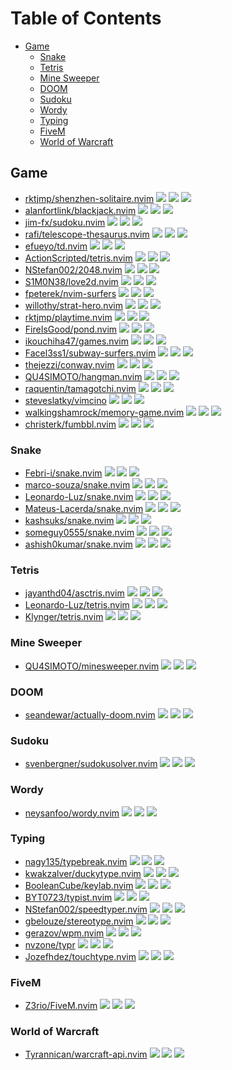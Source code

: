 # Table of Contents

<!-- toc -->

- [Game](#game)
  * [Snake](#snake)
  * [Tetris](#tetris)
  * [Mine Sweeper](#mine-sweeper)
  * [DOOM](#doom)
  * [Sudoku](#sudoku)
  * [Wordy](#wordy)
  * [Typing](#typing)
  * [FiveM](#fivem)
  * [World of Warcraft](#world-of-warcraft)

<!-- tocstop -->

## Game

- [rktjmp/shenzhen-solitaire.nvim](https://github.com/rktjmp/shenzhen-solitaire.nvim) ![](https://img.shields.io/github/stars/rktjmp/shenzhen-solitaire.nvim) ![](https://img.shields.io/github/last-commit/rktjmp/shenzhen-solitaire.nvim) ![](https://img.shields.io/github/commit-activity/y/rktjmp/shenzhen-solitaire.nvim)
- [alanfortlink/blackjack.nvim](https://github.com/alanfortlink/blackjack.nvim) ![](https://img.shields.io/github/stars/alanfortlink/blackjack.nvim) ![](https://img.shields.io/github/last-commit/alanfortlink/blackjack.nvim) ![](https://img.shields.io/github/commit-activity/y/alanfortlink/blackjack.nvim)
- [jim-fx/sudoku.nvim](https://github.com/jim-fx/sudoku.nvim) ![](https://img.shields.io/github/stars/jim-fx/sudoku.nvim) ![](https://img.shields.io/github/last-commit/jim-fx/sudoku.nvim) ![](https://img.shields.io/github/commit-activity/y/jim-fx/sudoku.nvim)
- [rafi/telescope-thesaurus.nvim](https://github.com/rafi/telescope-thesaurus.nvim) ![](https://img.shields.io/github/stars/rafi/telescope-thesaurus.nvim) ![](https://img.shields.io/github/last-commit/rafi/telescope-thesaurus.nvim) ![](https://img.shields.io/github/commit-activity/y/rafi/telescope-thesaurus.nvim)
- [efueyo/td.nvim](https://github.com/efueyo/td.nvim) ![](https://img.shields.io/github/stars/efueyo/td.nvim) ![](https://img.shields.io/github/last-commit/efueyo/td.nvim) ![](https://img.shields.io/github/commit-activity/y/efueyo/td.nvim)
- [ActionScripted/tetris.nvim](https://github.com/ActionScripted/tetris.nvim) ![](https://img.shields.io/github/stars/ActionScripted/tetris.nvim) ![](https://img.shields.io/github/last-commit/ActionScripted/tetris.nvim) ![](https://img.shields.io/github/commit-activity/y/ActionScripted/tetris.nvim)
- [NStefan002/2048.nvim](https://github.com/NStefan002/2048.nvim) ![](https://img.shields.io/github/stars/NStefan002/2048.nvim) ![](https://img.shields.io/github/last-commit/NStefan002/2048.nvim) ![](https://img.shields.io/github/commit-activity/y/NStefan002/2048.nvim)
- [S1M0N38/love2d.nvim](https://github.com/S1M0N38/love2d.nvim) ![](https://img.shields.io/github/stars/S1M0N38/love2d.nvim) ![](https://img.shields.io/github/last-commit/S1M0N38/love2d.nvim) ![](https://img.shields.io/github/commit-activity/y/S1M0N38/love2d.nvim)
- [fpeterek/nvim-surfers](https://github.com/fpeterek/nvim-surfers) ![](https://img.shields.io/github/stars/fpeterek/nvim-surfers) ![](https://img.shields.io/github/last-commit/fpeterek/nvim-surfers) ![](https://img.shields.io/github/commit-activity/y/fpeterek/nvim-surfers)
- [willothy/strat-hero.nvim](https://github.com/willothy/strat-hero.nvim) ![](https://img.shields.io/github/stars/willothy/strat-hero.nvim) ![](https://img.shields.io/github/last-commit/willothy/strat-hero.nvim) ![](https://img.shields.io/github/commit-activity/y/willothy/strat-hero.nvim)
- [rktjmp/playtime.nvim](https://github.com/rktjmp/playtime.nvim) ![](https://img.shields.io/github/stars/rktjmp/playtime.nvim) ![](https://img.shields.io/github/last-commit/rktjmp/playtime.nvim) ![](https://img.shields.io/github/commit-activity/y/rktjmp/playtime.nvim)
- [FireIsGood/pond.nvim](https://github.com/FireIsGood/pond.nvim) ![](https://img.shields.io/github/stars/FireIsGood/pond.nvim) ![](https://img.shields.io/github/last-commit/FireIsGood/pond.nvim) ![](https://img.shields.io/github/commit-activity/y/FireIsGood/pond.nvim)
- [ikouchiha47/games.nvim](https://github.com/ikouchiha47/games.nvim) ![](https://img.shields.io/github/stars/ikouchiha47/games.nvim) ![](https://img.shields.io/github/last-commit/ikouchiha47/games.nvim) ![](https://img.shields.io/github/commit-activity/y/ikouchiha47/games.nvim)
- [Facel3ss1/subway-surfers.nvim](https://github.com/Facel3ss1/subway-surfers.nvim) ![](https://img.shields.io/github/stars/Facel3ss1/subway-surfers.nvim) ![](https://img.shields.io/github/last-commit/Facel3ss1/subway-surfers.nvim) ![](https://img.shields.io/github/commit-activity/y/Facel3ss1/subway-surfers.nvim)
- [thejezzi/conway.nvim](https://github.com/thejezzi/conway.nvim) ![](https://img.shields.io/github/stars/thejezzi/conway.nvim) ![](https://img.shields.io/github/last-commit/thejezzi/conway.nvim) ![](https://img.shields.io/github/commit-activity/y/thejezzi/conway.nvim)
- [QU4SIMOTO/hangman.nvim](https://github.com/QU4SIMOTO/hangman.nvim) ![](https://img.shields.io/github/stars/QU4SIMOTO/hangman.nvim) ![](https://img.shields.io/github/last-commit/QU4SIMOTO/hangman.nvim) ![](https://img.shields.io/github/commit-activity/y/QU4SIMOTO/hangman.nvim)
- [raquentin/tamagotchi.nvim](https://github.com/raquentin/tamagotchi.nvim) ![](https://img.shields.io/github/stars/raquentin/tamagotchi.nvim) ![](https://img.shields.io/github/last-commit/raquentin/tamagotchi.nvim) ![](https://img.shields.io/github/commit-activity/y/raquentin/tamagotchi.nvim)
- [steveslatky/vimcino](https://github.com/steveslatky/vimcino) ![](https://img.shields.io/github/stars/steveslatky/vimcino) ![](https://img.shields.io/github/last-commit/steveslatky/vimcino) ![](https://img.shields.io/github/commit-activity/y/steveslatky/vimcino)
- [walkingshamrock/memory-game.nvim](https://github.com/walkingshamrock/memory-game.nvim) ![](https://img.shields.io/github/stars/walkingshamrock/memory-game.nvim) ![](https://img.shields.io/github/last-commit/walkingshamrock/memory-game.nvim) ![](https://img.shields.io/github/commit-activity/y/walkingshamrock/memory-game.nvim)
- [christerk/fumbbl.nvim](https://github.com/christerk/fumbbl.nvim) ![](https://img.shields.io/github/stars/christerk/fumbbl.nvim) ![](https://img.shields.io/github/last-commit/christerk/fumbbl.nvim) ![](https://img.shields.io/github/commit-activity/y/christerk/fumbbl.nvim)

### Snake

- [Febri-i/snake.nvim](https://github.com/Febri-i/snake.nvim) ![](https://img.shields.io/github/stars/Febri-i/snake.nvim) ![](https://img.shields.io/github/last-commit/Febri-i/snake.nvim) ![](https://img.shields.io/github/commit-activity/y/Febri-i/snake.nvim)
- [marco-souza/snake.nvim](https://github.com/marco-souza/snake.nvim) ![](https://img.shields.io/github/stars/marco-souza/snake.nvim) ![](https://img.shields.io/github/last-commit/marco-souza/snake.nvim) ![](https://img.shields.io/github/commit-activity/y/marco-souza/snake.nvim)
- [Leonardo-Luz/snake.nvim](https://github.com/Leonardo-Luz/snake.nvim) ![](https://img.shields.io/github/stars/Leonardo-Luz/snake.nvim) ![](https://img.shields.io/github/last-commit/Leonardo-Luz/snake.nvim) ![](https://img.shields.io/github/commit-activity/y/Leonardo-Luz/snake.nvim)
- [Mateus-Lacerda/snake.nvim](https://github.com/Mateus-Lacerda/snake.nvim) ![](https://img.shields.io/github/stars/Mateus-Lacerda/snake.nvim) ![](https://img.shields.io/github/last-commit/Mateus-Lacerda/snake.nvim) ![](https://img.shields.io/github/commit-activity/y/Mateus-Lacerda/snake.nvim)
- [kashsuks/snake.nvim](https://github.com/kashsuks/snake.nvim) ![](https://img.shields.io/github/stars/kashsuks/snake.nvim) ![](https://img.shields.io/github/last-commit/kashsuks/snake.nvim) ![](https://img.shields.io/github/commit-activity/y/kashsuks/snake.nvim)
- [someguy0555/snake.nvim](https://github.com/someguy0555/snake.nvim) ![](https://img.shields.io/github/stars/someguy0555/snake.nvim) ![](https://img.shields.io/github/last-commit/someguy0555/snake.nvim) ![](https://img.shields.io/github/commit-activity/y/someguy0555/snake.nvim)
- [ashish0kumar/snake.nvim](https://github.com/ashish0kumar/snake.nvim) ![](https://img.shields.io/github/stars/ashish0kumar/snake.nvim) ![](https://img.shields.io/github/last-commit/ashish0kumar/snake.nvim) ![](https://img.shields.io/github/commit-activity/y/ashish0kumar/snake.nvim)

### Tetris

- [jayanthd04/asctris.nvim](https://github.com/jayanthd04/asctris.nvim) ![](https://img.shields.io/github/stars/jayanthd04/asctris.nvim) ![](https://img.shields.io/github/last-commit/jayanthd04/asctris.nvim) ![](https://img.shields.io/github/commit-activity/y/jayanthd04/asctris.nvim)
- [Leonardo-Luz/tetris.nvim](https://github.com/Leonardo-Luz/tetris.nvim) ![](https://img.shields.io/github/stars/Leonardo-Luz/tetris.nvim) ![](https://img.shields.io/github/last-commit/Leonardo-Luz/tetris.nvim) ![](https://img.shields.io/github/commit-activity/y/Leonardo-Luz/tetris.nvim)
- [Klynger/tetris.nvim](https://github.com/Klynger/tetris.nvim) ![](https://img.shields.io/github/stars/Klynger/tetris.nvim) ![](https://img.shields.io/github/last-commit/Klynger/tetris.nvim) ![](https://img.shields.io/github/commit-activity/y/Klynger/tetris.nvim)

### Mine Sweeper

- [QU4SIMOTO/minesweeper.nvim](https://github.com/QU4SIMOTO/minesweeper.nvim) ![](https://img.shields.io/github/stars/QU4SIMOTO/minesweeper.nvim) ![](https://img.shields.io/github/last-commit/QU4SIMOTO/minesweeper.nvim) ![](https://img.shields.io/github/commit-activity/y/QU4SIMOTO/minesweeper.nvim)

### DOOM

- [seandewar/actually-doom.nvim](https://github.com/seandewar/actually-doom.nvim) ![](https://img.shields.io/github/stars/seandewar/actually-doom.nvim) ![](https://img.shields.io/github/last-commit/seandewar/actually-doom.nvim) ![](https://img.shields.io/github/commit-activity/y/seandewar/actually-doom.nvim)

### Sudoku

- [svenbergner/sudokusolver.nvim](https://github.com/svenbergner/sudokusolver.nvim) ![](https://img.shields.io/github/stars/svenbergner/sudokusolver.nvim) ![](https://img.shields.io/github/last-commit/svenbergner/sudokusolver.nvim) ![](https://img.shields.io/github/commit-activity/y/svenbergner/sudokusolver.nvim)

### Wordy

- [neysanfoo/wordy.nvim](https://github.com/neysanfoo/wordy.nvim) ![](https://img.shields.io/github/stars/neysanfoo/wordy.nvim) ![](https://img.shields.io/github/last-commit/neysanfoo/wordy.nvim) ![](https://img.shields.io/github/commit-activity/y/neysanfoo/wordy.nvim)

### Typing

- [nagy135/typebreak.nvim](https://github.com/nagy135/typebreak.nvim) ![](https://img.shields.io/github/stars/nagy135/typebreak.nvim) ![](https://img.shields.io/github/last-commit/nagy135/typebreak.nvim) ![](https://img.shields.io/github/commit-activity/y/nagy135/typebreak.nvim)
- [kwakzalver/duckytype.nvim](https://github.com/kwakzalver/duckytype.nvim) ![](https://img.shields.io/github/stars/kwakzalver/duckytype.nvim) ![](https://img.shields.io/github/last-commit/kwakzalver/duckytype.nvim) ![](https://img.shields.io/github/commit-activity/y/kwakzalver/duckytype.nvim)
- [BooleanCube/keylab.nvim](https://github.com/BooleanCube/keylab.nvim) ![](https://img.shields.io/github/stars/BooleanCube/keylab.nvim) ![](https://img.shields.io/github/last-commit/BooleanCube/keylab.nvim) ![](https://img.shields.io/github/commit-activity/y/BooleanCube/keylab.nvim)
- [BYT0723/typist.nvim](https://github.com/BYT0723/typist.nvim) ![](https://img.shields.io/github/stars/BYT0723/typist.nvim) ![](https://img.shields.io/github/last-commit/BYT0723/typist.nvim) ![](https://img.shields.io/github/commit-activity/y/BYT0723/typist.nvim)
- [NStefan002/speedtyper.nvim](https://github.com/NStefan002/speedtyper.nvim) ![](https://img.shields.io/github/stars/NStefan002/speedtyper.nvim) ![](https://img.shields.io/github/last-commit/NStefan002/speedtyper.nvim) ![](https://img.shields.io/github/commit-activity/y/NStefan002/speedtyper.nvim)
- [gbelouze/stereotype.nvim](https://github.com/gbelouze/stereotype.nvim) ![](https://img.shields.io/github/stars/gbelouze/stereotype.nvim) ![](https://img.shields.io/github/last-commit/gbelouze/stereotype.nvim) ![](https://img.shields.io/github/commit-activity/y/gbelouze/stereotype.nvim)
- [gerazov/wpm.nvim](https://github.com/gerazov/wpm.nvim) ![](https://img.shields.io/github/stars/gerazov/wpm.nvim) ![](https://img.shields.io/github/last-commit/gerazov/wpm.nvim) ![](https://img.shields.io/github/commit-activity/y/gerazov/wpm.nvim)
- [nvzone/typr](https://github.com/nvzone/typr) ![](https://img.shields.io/github/stars/nvzone/typr) ![](https://img.shields.io/github/last-commit/nvzone/typr) ![](https://img.shields.io/github/commit-activity/y/nvzone/typr)
- [Jozefhdez/touchtype.nvim](https://github.com/Jozefhdez/touchtype.nvim) ![](https://img.shields.io/github/stars/Jozefhdez/touchtype.nvim) ![](https://img.shields.io/github/last-commit/Jozefhdez/touchtype.nvim) ![](https://img.shields.io/github/commit-activity/y/Jozefhdez/touchtype.nvim)

### FiveM

- [Z3rio/FiveM.nvim](https://github.com/Z3rio/FiveM.nvim) ![](https://img.shields.io/github/stars/Z3rio/FiveM.nvim) ![](https://img.shields.io/github/last-commit/Z3rio/FiveM.nvim) ![](https://img.shields.io/github/commit-activity/y/Z3rio/FiveM.nvim)

### World of Warcraft

- [Tyrannican/warcraft-api.nvim](https://github.com/Tyrannican/warcraft-api.nvim) ![](https://img.shields.io/github/stars/Tyrannican/warcraft-api.nvim) ![](https://img.shields.io/github/last-commit/Tyrannican/warcraft-api.nvim) ![](https://img.shields.io/github/commit-activity/y/Tyrannican/warcraft-api.nvim)
